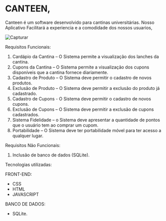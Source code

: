 # CANTEEN,

Canteen é um software desenvolvido para cantinas universitárias. Nosso Aplicativo Facilitará a experiencia e a comodidade dos nossos usuarios,


![Capturar](https://user-images.githubusercontent.com/73305767/120947565-4d003800-c716-11eb-924e-4903232847ca.PNG)


Requisitos Funcionais:
1.	Cardápio da Cantina – O Sistema permite a visualização dos lanches da cantina. 
2.	Cupons da Cantina – O Sistema permite a visualização dos cupons disponíveis que a cantina fornece diariamente.                                                                                        
3.	Cadastro de Produto – O Sistema deve permitir o cadastro de novos produtos.
4.	Exclusão de Produto – O Sistema deve permitir a exclusão do produto já cadastrado.
5.	Cadastro de Cupons - O Sistema deve permitir o cadastro de novos cupons.
6.	Exclusão de Cupons – O Sistema deve permitir a exclusão de cupons cadastrados.
7.	Sistema Fidelidade – o Sistema deve apresentar a quantidade de pontos que o usuário tem ao comprar um cupom.
8.	Portabilidade – O Sistema deve ter portabilidade móvel para ter acesso a qualquer lugar.

Requisitos Não Funcionais:
1.	Inclusão de banco de dados (SQLite).

Tecnologias utilizadas:

FRONT-END:
- CSS
- HTML
- JAVASCRIPT

BANCO DE DADOS:
- SQLite.

